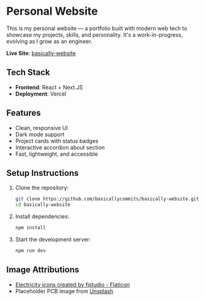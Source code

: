# Personal Website

This is my personal website — a portfolio built with modern web tech to showcase my projects, skills, and personality. It's a work-in-progress, evolving as I grow as an engineer.

**Live Site**: [basically-website](https://basically-website.vercel.app/)

## Tech Stack

- **Frontend**: React + Next.JS
- **Deployment**: Vercel

## Features

- Clean, responsive UI
- Dark mode support
- Project cards with status badges
- Interactive accordion about section
- Fast, lightweight, and accessible

## Setup Instructions

1. Clone the repository:
   ```sh
   git clone https://github.com/basicallycommits/basically-website.git
   cd basically-website
   ```
2. Install dependencies:
   ```sh
   npm install
   ```
3. Start the development server:
   ```sh
   npm run dev
   ```

## Image Attributions

- <a href="https://www.flaticon.com/free-icons/electricity" title="electricity icons">Electricity icons created by fjstudio - Flaticon</a>
- Placeholder PCB image from [Unsplash](https://unsplash.com/photos/a-close-up-of-a-computer-mother-board-iWLZV7cXHRE)
